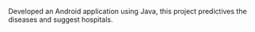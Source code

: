 Developed an Android application using Java, this project predictives the diseases and suggest hospitals.